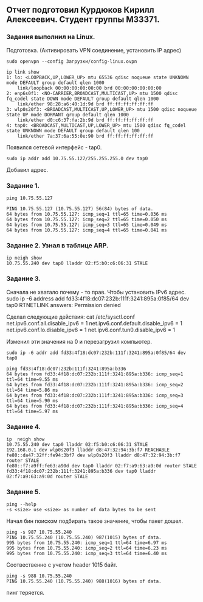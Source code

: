 ## Отчет подготовил Курдюков Кирилл Алексеевич. Студент группы М33371.
### Задания выполнил на Linux.

Подготовка. (Активировать VPN соединение, установить IP адрес)

    sudo openvpn --config Загрузки/config-linux.ovpn

    ip link show
    1: lo: <LOOPBACK,UP,LOWER_UP> mtu 65536 qdisc noqueue state UNKNOWN mode DEFAULT group default qlen 1000
        link/loopback 00:00:00:00:00:00 brd 00:00:00:00:00:00
    2: enp6s0f1: <NO-CARRIER,BROADCAST,MULTICAST,UP> mtu 1500 qdisc fq_codel state DOWN mode DEFAULT group default qlen 1000
        link/ether 98:28:a6:40:1d:9d brd ff:ff:ff:ff:ff:ff
    3: wlp0s20f3: <BROADCAST,MULTICAST,UP,LOWER_UP> mtu 1500 qdisc noqueue state UP mode DORMANT group default qlen 1000
        link/ether d0:c6:37:fa:2b:9d brd ff:ff:ff:ff:ff:ff
    4: tap0: <BROADCAST,MULTICAST,UP,LOWER_UP> mtu 1500 qdisc fq_codel state UNKNOWN mode DEFAULT group default qlen 100
        link/ether 7a:37:6a:55:0e:90 brd ff:ff:ff:ff:ff:ff
    
Появился сетевой интерфейс - tap0.

    sudo ip addr add 10.75.55.127/255.255.255.0 dev tap0 
    
Добавил адрес. 

### Задание 1.
    ping 10.75.55.127

    PING 10.75.55.127 (10.75.55.127) 56(84) bytes of data.
    64 bytes from 10.75.55.127: icmp_seq=1 ttl=65 time=0.036 ms
    64 bytes from 10.75.55.127: icmp_seq=2 ttl=65 time=0.050 ms
    64 bytes from 10.75.55.127: icmp_seq=3 ttl=65 time=0.049 ms
    64 bytes from 10.75.55.127: icmp_seq=4 ttl=65 time=0.041 ms

### Задание 2. Узнал в таблице ARP.
    ip neigh show 
    10.75.55.240 dev tap0 lladdr 02:f5:b0:c6:06:31 STALE

### Задание 3. 
Сначала не хватало почему - то прав. Чтобы установить IPv6 адрес.
    sudo ip -6 address add fd33:4f18:dc07:232b:111f:3241:895a:0f85/64 dev tap0
    RTNETLINK answers: Permission denied

Сделал следующие действия:
    cat /etc/sysctl.conf 
    net.ipv6.conf.all.disable_ipv6 = 1
    net.ipv6.conf.default.disable_ipv6 = 1
    net.ipv6.conf.lo.disable_ipv6 = 1
    net.ipv6.conf.tun0.disable_ipv6 = 1

Изменил эти значения на 0 и перезагрузил компьютер. 

    sudo ip -6 addr add fd33:4f18:dc07:232b:111f:3241:895a:0f85/64 dev tap0

    ping fd33:4f18:dc07:232b:111f:3241:895a:b336
    64 bytes from fd33:4f18:dc07:232b:111f:3241:895a:b336: icmp_seq=1 ttl=64 time=9.55 ms
    64 bytes from fd33:4f18:dc07:232b:111f:3241:895a:b336: icmp_seq=2 ttl=64 time=5.86 ms
    64 bytes from fd33:4f18:dc07:232b:111f:3241:895a:b336: icmp_seq=3 ttl=64 time=5.90 ms
    64 bytes from fd33:4f18:dc07:232b:111f:3241:895a:b336: icmp_seq=4 ttl=64 time=5.97 ms

### Задание 4. 
    ip  neigh show
    10.75.55.240 dev tap0 lladdr 02:f5:b0:c6:06:31 STALE
    192.168.0.1 dev wlp0s20f3 lladdr d8:47:32:94:3b:f7 REACHABLE
    fe80::da47:32ff:fe94:3bf7 dev wlp0s20f3 lladdr d8:47:32:94:3b:f7 router STALE
    fe80::f7:a9ff:fe63:a90d dev tap0 lladdr 02:f7:a9:63:a9:0d router STALE
    fd33:4f18:dc07:232b:111f:3241:895a:b336 dev tap0 lladdr 02:f7:a9:63:a9:0d router STALE

### Задание 5. 

    ping --help
    -s <size> use <size> as number of data bytes to be sent
Начал бин поиском подбирать такое значение, чтобы пакет дошел. 

    ping -s 987 10.75.55.240
    PING 10.75.55.240 (10.75.55.240) 987(1015) bytes of data.
    995 bytes from 10.75.55.240: icmp_seq=1 ttl=64 time=6.97 ms
    995 bytes from 10.75.55.240: icmp_seq=2 ttl=64 time=6.23 ms
    995 bytes from 10.75.55.240: icmp_seq=3 ttl=64 time=6.40 ms

Соотвественно с учетом header 1015 байт.

    ping -s 988 10.75.55.240
    PING 10.75.55.240 (10.75.55.240) 988(1016) bytes of data.
пинг теряется.
